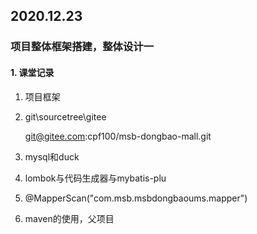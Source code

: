 ## 2020.12.23

### 项目整体框架搭建，整体设计一

#### 1. 课堂记录

1. 项目框架

2. git\sourcetree\gitee

   git@gitee.com:cpf100/msb-dongbao-mall.git

3. mysql和duck

4. lombok与代码生成器与mybatis-plu

5. @MapperScan("com.msb.msbdongbaoums.mapper")

6. maven的使用，父项目<parent>































